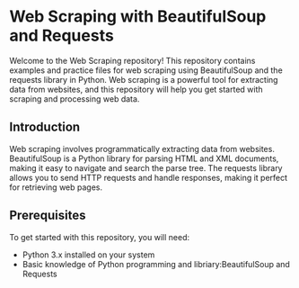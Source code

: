 # Web Scraping with BeautifulSoup and Requests

Welcome to the Web Scraping repository! This repository contains examples and practice files for web scraping using BeautifulSoup and the requests library in Python. Web scraping is a powerful tool for extracting data from websites, and this repository will help you get started with scraping and processing web data.


## Introduction

Web scraping involves programmatically extracting data from websites. BeautifulSoup is a Python library for parsing HTML and XML documents, making it easy to navigate and search the parse tree. The requests library allows you to send HTTP requests and handle responses, making it perfect for retrieving web pages.

## Prerequisites

To get started with this repository, you will need:

- Python 3.x installed on your system
- Basic knowledge of Python programming and libriary:BeautifulSoup and Requests


